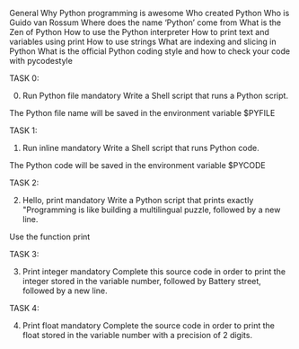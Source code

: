 General
Why Python programming is awesome
Who created Python
Who is Guido van Rossum
Where does the name ‘Python’ come from
What is the Zen of Python
How to use the Python interpreter
How to print text and variables using print
How to use strings
What are indexing and slicing in Python
What is the official Python coding style and how to check your code with pycodestyle

TASK 0:

0. Run Python file
mandatory
Write a Shell script that runs a Python script.

The Python file name will be saved in the environment variable $PYFILE

TASK 1:

1. Run inline
mandatory
Write a Shell script that runs Python code.

The Python code will be saved in the environment variable $PYCODE

TASK 2:

2. Hello, print
mandatory
Write a Python script that prints exactly "Programming is like building a multilingual puzzle, followed by a new line.

Use the function print

TASK 3:

3. Print integer
mandatory
Complete this source code in order to print the integer stored in the variable number, followed by Battery street, followed by a new line.

TASK 4:

4. Print float
mandatory
Complete the source code in order to print the float stored in the variable number with a precision of 2 digits.
